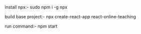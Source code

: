 install npx:-
sudo npm i -g npx

build base project:-
npx create-react-app react-online-teaching

run command:-
npm start

